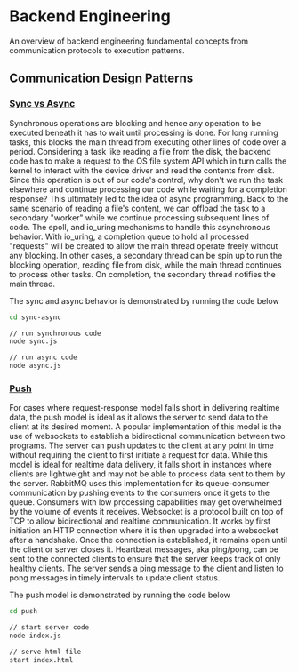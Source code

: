 # Backend Engineering

An overview of backend engineering fundamental concepts from communication protocols to execution patterns.

## Communication Design Patterns

### [Sync vs Async](./sync-async)

Synchronous operations are blocking and hence any operation to be executed beneath it has to wait until processing is done. For long running tasks, this blocks the main thread from executing other lines of code over a period.
Considering a task like reading a file from the disk, the backend code has to make a request to the OS file system API which in turn calls the kernel to interact with the device driver and read the contents from disk. Since this operation is out of our code's control, why don't we run the task elsewhere and continue processing our code while waiting for a completion response? This ultimately led to the idea of async programming.
Back to the same scenario of reading a file's content, we can offload the task to a secondary "worker" while we continue processing subsequent lines of code. The epoll, and io_uring mechanisms to handle this asynchronous behavior.
With io_uring, a completion queue to hold all processed "requests" will be created to allow the main thread operate freely without any blocking.
In other cases, a secondary thread can be spin up to run the blocking operation, reading file from disk, while the main thread continues to process other tasks. On completion, the secondary thread notifies the main thread.

The sync and async behavior is demonstrated by running the code below

```bash
cd sync-async

// run synchronous code
node sync.js

// run async code
node async.js
```

### [Push](./push)

For cases where request-response model falls short in delivering realtime data, the push model is ideal as it allows the server to send data to the client at its desired moment. A popular implementation of this model is the use of websockets to establish a bidirectional communication between two programs. The server can push updates to the client at any point in time without requiring the client to first initiate a request for data. While this model is ideal for realtime data delivery, it falls short in instances where clients are lightweight and may not be able to process data sent to them by the server. RabbitMQ uses this implementation for its queue-consumer communication by pushing events to the consumers once it gets to the queue. Consumers with low processing capabilities may get overwhelmed by the volume of events it receives.
Websocket is a protocol built on top of TCP to allow bidirectional and realtime communication. It works by first initiation an HTTP connection where it is then upgraded into a websocket after a handshake. Once the connection is established, it remains open until the client or server closes it. Heartbeat messages, aka ping/pong, can be sent to the connected clients to ensure that the server keeps track of only healthy clients. The server sends a ping message to the client and listen to pong messages in timely intervals to update client status.

The push model is demonstrated by running the code below

```bash
cd push

// start server code
node index.js

// serve html file
start index.html
```
